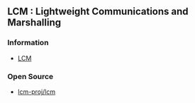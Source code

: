## LCM : Lightweight Communications and Marshalling



### Information
- [LCM](https://lcm-proj.github.io/)


### Open Source
- [lcm-proj/lcm](https://github.com/lcm-proj/lcm)



